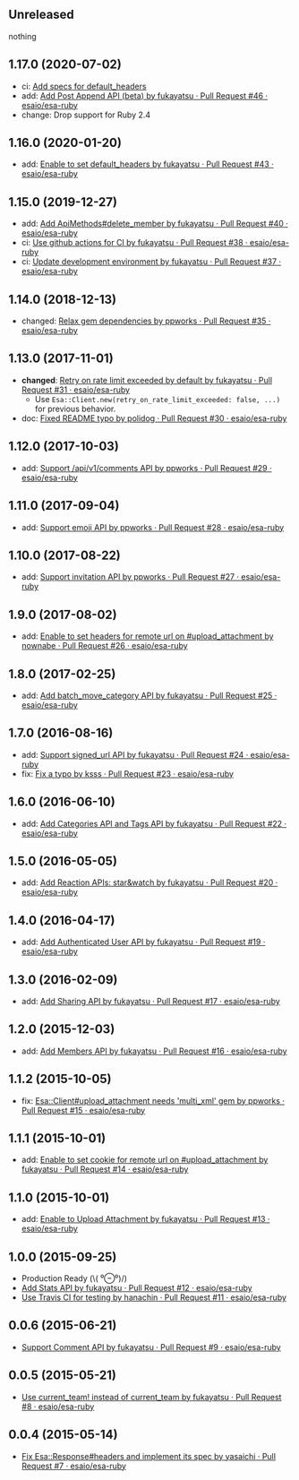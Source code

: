 ## Unreleased

nothing

## 1.17.0 (2020-07-02)

- ci: [Add specs for default_headers](https://github.com/esaio/esa-ruby/pull/45)
- add: [Add Post Append API (beta) by fukayatsu · Pull Request #46 · esaio/esa-ruby](https://github.com/esaio/esa-ruby/pull/46)
- change: Drop support for Ruby 2.4

## 1.16.0 (2020-01-20)
- add: [Enable to set default_headers by fukayatsu · Pull Request #43 · esaio/esa-ruby](https://github.com/esaio/esa-ruby/pull/43)

## 1.15.0 (2019-12-27)
- add: [Add ApiMethods#delete_member by fukayatsu · Pull Request #40 · esaio/esa-ruby](https://github.com/esaio/esa-ruby/pull/40)
- ci: [Use github actions for CI by fukayatsu · Pull Request #38 · esaio/esa-ruby](https://github.com/esaio/esa-ruby/pull/38)
- ci: [Update development environment by fukayatsu · Pull Request #37 · esaio/esa-ruby](https://github.com/esaio/esa-ruby/pull/37)

## 1.14.0 (2018-12-13)
- changed: [Relax gem dependencies by ppworks · Pull Request #35 · esaio/esa-ruby](https://github.com/esaio/esa-ruby/pull/35)

## 1.13.0 (2017-11-01)
- **changed**: [Retry on rate limit exceeded by default by fukayatsu · Pull Request #31 · esaio/esa-ruby](https://github.com/esaio/esa-ruby/pull/31)
  - Use `Esa::Client.new(retry_on_rate_limit_exceeded: false, ...)` for previous behavior.
- doc: [Fixed README typo by polidog · Pull Request #30 · esaio/esa-ruby](https://github.com/esaio/esa-ruby/pull/30)

## 1.12.0 (2017-10-03)
- add: [Support /api/v1/comments API by ppworks · Pull Request #29 · esaio/esa-ruby](https://github.com/esaio/esa-ruby/pull/29)

## 1.11.0 (2017-09-04)
- add: [Support emoji API by ppworks · Pull Request #28 · esaio/esa-ruby](https://github.com/esaio/esa-ruby/pull/28)

## 1.10.0 (2017-08-22)
- add: [Support invitation API by ppworks · Pull Request #27 · esaio/esa-ruby](https://github.com/esaio/esa-ruby/pull/27)

## 1.9.0 (2017-08-02)
- add: [Enable to set headers for remote url on #upload_attachment by nownabe · Pull Request #26 · esaio/esa-ruby](https://github.com/esaio/esa-ruby/pull/26)

## 1.8.0 (2017-02-25)
- add: [Add batch_move_category API by fukayatsu · Pull Request #25 · esaio/esa-ruby](https://github.com/esaio/esa-ruby/pull/25)

## 1.7.0 (2016-08-16)
- add: [Support signed_url API by fukayatsu · Pull Request #24 · esaio/esa-ruby](https://github.com/esaio/esa-ruby/pull/24)
- fix: [Fix a typo by ksss · Pull Request #23 · esaio/esa-ruby](https://github.com/esaio/esa-ruby/pull/23)

## 1.6.0 (2016-06-10)
- add: [Add Categories API and Tags API by fukayatsu · Pull Request #22 · esaio/esa-ruby](https://github.com/esaio/esa-ruby/pull/22)

## 1.5.0 (2016-05-05)
- add: [Add Reaction APIs: star&watch by fukayatsu · Pull Request #20 · esaio/esa-ruby](https://github.com/esaio/esa-ruby/pull/20)

## 1.4.0 (2016-04-17)
- add: [Add Authenticated User API by fukayatsu · Pull Request #19 · esaio/esa-ruby](https://github.com/esaio/esa-ruby/pull/19)

## 1.3.0 (2016-02-09)
- add: [Add Sharing API by fukayatsu · Pull Request #17 · esaio/esa-ruby](https://github.com/esaio/esa-ruby/pull/17)

## 1.2.0 (2015-12-03)
- add: [Add Members API by fukayatsu · Pull Request #16 · esaio/esa-ruby](https://github.com/esaio/esa-ruby/pull/16)

## 1.1.2 (2015-10-05)
- fix: [Esa::Client#upload_attachment needs 'multi_xml' gem by ppworks · Pull Request #15 · esaio/esa-ruby](https://github.com/esaio/esa-ruby/pull/15)

## 1.1.1 (2015-10-01)
- add: [Enable to set cookie for remote url on #upload_attachment by fukayatsu · Pull Request #14 · esaio/esa-ruby](https://github.com/esaio/esa-ruby/pull/14)

## 1.1.0 (2015-10-01)
- add: [Enable to Upload Attachment by fukayatsu · Pull Request #13 · esaio/esa-ruby](https://github.com/esaio/esa-ruby/pull/13)

## 1.0.0 (2015-09-25)
- Production Ready (\\( ⁰⊖⁰)/)
- [Add Stats API by fukayatsu · Pull Request #12 · esaio/esa-ruby](https://github.com/esaio/esa-ruby/pull/12)
- [Use Travis CI for testing by hanachin · Pull Request #11 · esaio/esa-ruby](https://github.com/esaio/esa-ruby/pull/11)

## 0.0.6 (2015-06-21)
- [Support Comment API by fukayatsu · Pull Request #9 · esaio/esa-ruby](https://github.com/esaio/esa-ruby/pull/9)

## 0.0.5 (2015-05-21)
- [Use current_team! instead of current_team by fukayatsu · Pull Request #8 · esaio/esa-ruby](https://github.com/esaio/esa-ruby/pull/8)

## 0.0.4 (2015-05-14)
- [Fix Esa::Response#headers and implement its spec by yasaichi · Pull Request #7 · esaio/esa-ruby](https://github.com/esaio/esa-ruby/pull/7)
